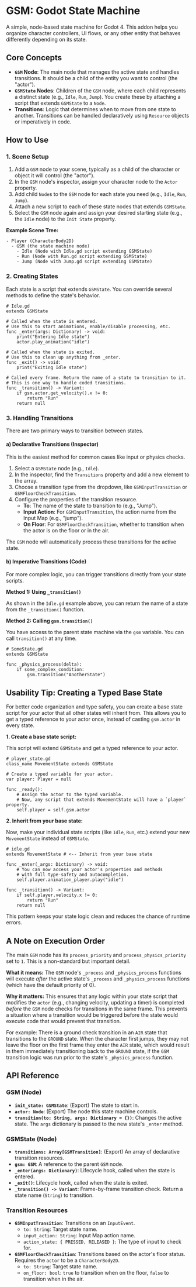 # GSM: Godot State Machine

A simple, node-based state machine for Godot 4. This addon helps you organize character controllers, UI flows, or any other entity that behaves differently depending on its state.

## Core Concepts

*   **`GSM` Node**: The main node that manages the active state and handles transitions. It should be a child of the entity you want to control (the "actor").
*   **`GSMState` Nodes**: Children of the `GSM` node, where each child represents a distinct state (e.g., `Idle`, `Run`, `Jump`). You create these by attaching a script that extends `GSMState` to a `Node`.
*   **Transitions**: Logic that determines when to move from one state to another. Transitions can be handled declaratively using `Resource` objects or imperatively in code.

## How to Use

### 1. Scene Setup

1.  Add a `GSM` node to your scene, typically as a child of the character or object it will control (the "actor").
2.  In the `GSM` node's inspector, assign your character node to the `Actor` property.
3.  Add child `Node`s to the `GSM` node for each state you need (e.g., `Idle`, `Run`, `Jump`).
4.  Attach a new script to each of these state nodes that extends `GSMState`.
5.  Select the `GSM` node again and assign your desired starting state (e.g., the `Idle` node) to the `Init State` property.

**Example Scene Tree:**

```
- Player (CharacterBody2D)
  - GSM (the state machine node)
    - Idle (Node with Idle.gd script extending GSMState)
    - Run (Node with Run.gd script extending GSMState)
    - Jump (Node with Jump.gd script extending GSMState)
```

### 2. Creating States

Each state is a script that extends `GSMState`. You can override several methods to define the state's behavior.

```gdscript
# Idle.gd
extends GSMState

# Called when the state is entered.
# Use this to start animations, enable/disable processing, etc.
func _enter(args: Dictionary) -> void:
	print("Entering Idle state")
	actor.play_animation("idle")

# Called when the state is exited.
# Use this to clean up anything from _enter.
func _exit() -> void:
	print("Exiting Idle state")

# Called every frame. Return the name of a state to transition to it.
# This is one way to handle coded transitions.
func _transition() -> Variant:
	if gsm.actor.get_velocity().x != 0:
		return "Run"
	return null
```

### 3. Handling Transitions

There are two primary ways to transition between states.

#### a) Declarative Transitions (Inspector)

This is the easiest method for common cases like input or physics checks.

1.  Select a `GSMState` node (e.g., `Idle`).
2.  In the inspector, find the `Transitions` property and add a new element to the array.
3.  Choose a transition type from the dropdown, like `GSMInputTransition` or `GSMFloorCheckTransition`.
4.  Configure the properties of the transition resource.
    *   **To**: The name of the state to transition to (e.g., "Jump").
    *   **Input Action**: For `GSMInputTransition`, the action name from the Input Map (e.g., "jump").
    *   **On Floor**: For `GSMFloorCheckTransition`, whether to transition when the actor is on the floor or in the air.

The `GSM` node will automatically process these transitions for the active state.

#### b) Imperative Transitions (Code)

For more complex logic, you can trigger transitions directly from your state scripts.

**Method 1: Using `_transition()`**

As shown in the `Idle.gd` example above, you can return the name of a state from the `_transition()` function.

**Method 2: Calling `gsm.transition()`**

You have access to the parent state machine via the `gsm` variable. You can call `transition()` at any time.

```gdscript
# SomeState.gd
extends GSMState

func _physics_process(delta):
    if some_complex_condition:
        gsm.transition("AnotherState")
```

## Usability Tip: Creating a Typed Base State

For better code organization and type safety, you can create a base state script for your actor that all other states will inherit from. This allows you to get a typed reference to your actor once, instead of casting `gsm.actor` in every state.

**1. Create a base state script:**

This script will extend `GSMState` and get a typed reference to your actor.

```gdscript
# player_state.gd
class_name MovementState extends GSMState

# Create a typed variable for your actor.
var player: Player = null

func _ready():
	# Assign the actor to the typed variable.
	# Now, any script that extends MovementState will have a `player` property.
	self.player = self.gsm.actor
```

**2. Inherit from your base state:**

Now, make your individual state scripts (like `Idle`, `Run`, etc.) extend your new `MovementState` instead of `GSMState`.

```gdscript
# idle.gd
extends MovementState # <-- Inherit from your base state

func _enter(_args: Dictionary) -> void:
	# You can now access your actor's properties and methods
	# with full type-safety and autocompletion.
	self.player.animation_player.play("idle")

func _transition() -> Variant:
	if self.player.velocity.x != 0:
		return "Run"
	return null
```

This pattern keeps your state logic clean and reduces the chance of runtime errors.

## A Note on Execution Order

The main `GSM` node has its `process_priority` and `process_physics_priority` set to `1`. This is a non-standard but important detail.

**What it means:** The `GSM` node's `_process` and `_physics_process` functions will execute *after* the active state's `_process` and `_physics_process` functions (which have the default priority of 0).

**Why it matters:** This ensures that any logic within your state script that modifies the `actor` (e.g., changing velocity, updating a timer) is completed *before* the `GSM` node checks for transitions in the same frame. This prevents a situation where a transition would be triggered before the state would execute code that would prevent that transition.

For example: There is a ground check transition in an `AIR` state that transitions to the `GROUND` state. When the character first jumps, they may not leave the floor on the first frame they enter the `AIR` state, which would result in them immediately transitioning back to the `GROUND` state, if the `GSM` transition logic was run prior to the state's `_physics_process` function.

## API Reference

### GSM (Node)

*   **`init_state: GSMState`**: (Export) The state to start in.
*   **`actor: Node`**: (Export) The node this state machine controls.
*   **`transition(to: String, args: Dictionary = {})`**: Changes the active state. The `args` dictionary is passed to the new state's `_enter` method.

### GSMState (Node)

*   **`transitions: Array[GSMTransition]`**: (Export) An array of declarative transition resources.
*   **`gsm: GSM`**: A reference to the parent `GSM` node.
*   **`_enter(args: Dictionary)`**: Lifecycle hook, called when the state is entered.
*   **`_exit()`**: Lifecycle hook, called when the state is exited.
*   **`_transition() -> Variant`**: Frame-by-frame transition check. Return a state name (`String`) to transition.

### Transition Resources

*   **`GSMInputTransition`**: Transitions on an `InputEvent`.
    *   `to: String`: Target state name.
    *   `input_action: String`: Input Map action name.
    *   `action_state: { PRESSED, RELEASED }`: The type of input to check for.
*   **`GSMFloorCheckTransition`**: Transitions based on the actor's floor status. Requires the `actor` to be a `CharacterBody2D`.
    *   `to: String`: Target state name.
    *   `on_floor: bool`: `true` to transition when on the floor, `false` to transition when in the air.
